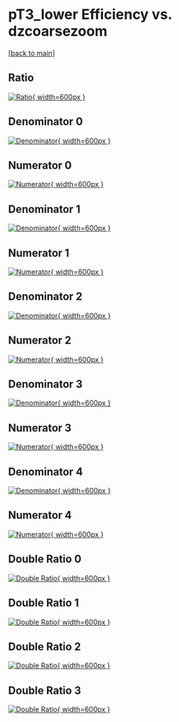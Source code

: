 # pT3_lower Efficiency vs. dzcoarsezoom

[[back to main](./)]



## Ratio

[![Ratio](../mtv/var/pT3_lower_loweta_13_-1_eff_dzcoarsezoom.png){ width=600px }](../mtv/var/pT3_lower_loweta_13_-1_eff_dzcoarsezoom.pdf)

## Denominator 0

[![Denominator](../mtv/den/pT3_lower_loweta_13_-1_eff_dzcoarsezoom_den0.png){ width=600px }](../mtv/den/pT3_lower_loweta_13_-1_eff_dzcoarsezoom_den0.pdf)

## Numerator 0

[![Numerator](../mtv/num/pT3_lower_loweta_13_-1_eff_dzcoarsezoom_num0.png){ width=600px }](../mtv/num/pT3_lower_loweta_13_-1_eff_dzcoarsezoom_num0.pdf)

## Denominator 1

[![Denominator](../mtv/den/pT3_lower_loweta_13_-1_eff_dzcoarsezoom_den1.png){ width=600px }](../mtv/den/pT3_lower_loweta_13_-1_eff_dzcoarsezoom_den1.pdf)

## Numerator 1

[![Numerator](../mtv/num/pT3_lower_loweta_13_-1_eff_dzcoarsezoom_num1.png){ width=600px }](../mtv/num/pT3_lower_loweta_13_-1_eff_dzcoarsezoom_num1.pdf)

## Denominator 2

[![Denominator](../mtv/den/pT3_lower_loweta_13_-1_eff_dzcoarsezoom_den2.png){ width=600px }](../mtv/den/pT3_lower_loweta_13_-1_eff_dzcoarsezoom_den2.pdf)

## Numerator 2

[![Numerator](../mtv/num/pT3_lower_loweta_13_-1_eff_dzcoarsezoom_num2.png){ width=600px }](../mtv/num/pT3_lower_loweta_13_-1_eff_dzcoarsezoom_num2.pdf)

## Denominator 3

[![Denominator](../mtv/den/pT3_lower_loweta_13_-1_eff_dzcoarsezoom_den3.png){ width=600px }](../mtv/den/pT3_lower_loweta_13_-1_eff_dzcoarsezoom_den3.pdf)

## Numerator 3

[![Numerator](../mtv/num/pT3_lower_loweta_13_-1_eff_dzcoarsezoom_num3.png){ width=600px }](../mtv/num/pT3_lower_loweta_13_-1_eff_dzcoarsezoom_num3.pdf)

## Denominator 4

[![Denominator](../mtv/den/pT3_lower_loweta_13_-1_eff_dzcoarsezoom_den4.png){ width=600px }](../mtv/den/pT3_lower_loweta_13_-1_eff_dzcoarsezoom_den4.pdf)

## Numerator 4

[![Numerator](../mtv/num/pT3_lower_loweta_13_-1_eff_dzcoarsezoom_num4.png){ width=600px }](../mtv/num/pT3_lower_loweta_13_-1_eff_dzcoarsezoom_num4.pdf)

## Double Ratio 0

[![Double Ratio](../mtv/ratio/pT3_lower_loweta_13_-1_eff_dzcoarsezoom_ratio0.png){ width=600px }](../mtv/ratio/pT3_lower_loweta_13_-1_eff_dzcoarsezoom_ratio0.pdf)

## Double Ratio 1

[![Double Ratio](../mtv/ratio/pT3_lower_loweta_13_-1_eff_dzcoarsezoom_ratio1.png){ width=600px }](../mtv/ratio/pT3_lower_loweta_13_-1_eff_dzcoarsezoom_ratio1.pdf)

## Double Ratio 2

[![Double Ratio](../mtv/ratio/pT3_lower_loweta_13_-1_eff_dzcoarsezoom_ratio2.png){ width=600px }](../mtv/ratio/pT3_lower_loweta_13_-1_eff_dzcoarsezoom_ratio2.pdf)

## Double Ratio 3

[![Double Ratio](../mtv/ratio/pT3_lower_loweta_13_-1_eff_dzcoarsezoom_ratio3.png){ width=600px }](../mtv/ratio/pT3_lower_loweta_13_-1_eff_dzcoarsezoom_ratio3.pdf)

